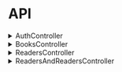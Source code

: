 # API
<details><summary>AuthController</summary>
<details><summary><code>GET</code> <code><b>/api/auth/checkauth</b></code> <code>(Проверка)</code></summary>

Возвращает
```json
{
	"auth" : true,
	"token" : "xsfsgrddgrge454etre6ytgrfy45",
	"session" : "35435trdgd5ed4trt4g",
	"expired" : 86400,
	"timeout" : 86400,
	"user_data" : [
	  "id" : 1,
	  "login" : "user", //имя 
	  "sname" : "ivanov", // фамилия 
	  "fname" : "ivan", //имя 
	  "lname" : "ivanich", //отчество 
	  "gender" : 1,
	  "email" : "user@example.com",
	  "tel" : "87011234567",
	  "about" : "i am proger",
	  "iin" : "123456789012",
	  "avatar" : "img.png",
	],
}
```
	
</details>

<details><summary><code>POST</code> <code><b>/api/auth/login</b></code> <code>(Логин, авторизация)</code></summary>
	
Принимает
```json
{
	"username" : "login", //имя
	"password" : "qwerty12345", //пароль
}
```
	
Возвращает
```json
{	
	"token" : "xsfsgrddgrge454etre6ytgrfy45",
	"session" : "35435trdgd5ed4trt4g",
	"expired" : "86400",
	"timeout" : "86400",
	"user_data" :  [
	  "id" : "1",
	  "login" : "user", //имя 
	  "sname" : "ivanov", // фамилия
	  "fname" : "ivan", //имя 
	  "lname" : "ivanich", //отчество
	  "gender" : 1,
	  "email" : "user@example.com",
	  "tel" : "87011234567",
	  "about" : "i am proger",
	  "iin" : "123456789012",
	  "avatar" : "img.png", \\Аватарка 
	],
}
```


</details>

<details><summary><code>GET</code> <code><b>/api/auth/logout</b></code> <code>(Деавторизация)</code></summary>

Возвращает
```json
{
	"success" : "true", \\Выход с аккаунта, перебрасывает на страницу входа
}
```
</details>
</details>

<details><summary>BooksController</summary>

<details><summary><code>GET</code> <code><b>/api/books</b></code> <code>(Книги)</code></summary>

Возвращает
```json
{
  "list": [
    {
      "id": 3, //айди
      "name": "dsadsa", //имя
      "count": 1, //кол-во
      "publishing": "" //издательство
    },
    {
      "id": 8, //айди
      "name": "dsadsa", //имя
      "count": 1, //кол-во
      "publishing": "" //издательство
	  "about": "" //автор
	  "inventory_number": "" //инвентарь номер
	  "year_publishing": "" //год издательства
	  "img": "" //картинка (ссылка)
    }
  ],
  "count": 2
}
```
</details>

<details><summary><code>POST</code> <code><b>/api/books</b></code> <code>(Книги)</code></summary>

Принимает

```json
{
  "id": "21312312", //айди записи
  "reader_id": "2121312312", //айди читателя
  "book_id": "21312321", //айди книги
  "date_start": "1 января 2025", //дата выдачи
  "date_end_plan": "10 января 2026", //дата возвращения
  "date_end_fact": "15 января 2026", //дата возвращения по факту
}
```

Возвращает

```json
{
  "list": [
    {
      "id": 1, //айди
      "fio": "test student", //фио
      "group": "vtipob-42", //группа
      "iin": "4294967295" //иин
    },
    {
      "id": 2, //айди
      "fio": "test student 2", //фио
      "group": "vtipob-42", //группа
      "iin": "4294967294" //иин
    }
  ],
  "count": 2 //кол-во
}
```

</details>

<details><summary><code>GET</code> <code><b>/api/books/{id}</b></code> <code>(Книги по id)</code></summary>

Принимает
```json
	//api/books/3 \\КНИГА ПО АЙДИ (3 айди	- пример)
```
Возвращает
```json
{
   "id": 3,
   "name": "dsadsa",
   "count": 1,
   "publishing": ""
}
```
</details>

<details><summary><code>POST</code> <code><b>/api/books/{id}</b></code> <code>(Книги по id)</code></summary>

Принимает
```json
{
	"name" : '', //название книги
	"count" : 1, //кол-во
	"publishing" : '', //издательство
	"about" : '', //о книге
	"inventory_number": '', //инвентарь номер
	"year_publishing": '', //год издательства
	"img" : '', //год издательства
	"author" : '', //автор
	
}
```
Возвращает
```json
{
  "id": 3,
  "name": "dsadsa",
  "count": 1,
  "publishing": ""
}
```
</details>

<details><summary><code>DELETE</code> <code><b>/books/{id}</b></code> <code>(Книги по id)</code></summary>

Возвращает
```json
{
	"success": "true", // УДАЛЕНИЕ КНИГИ ИЗ БАЗЫ
}
```
</details>

<details><summary><code>GET</code> <code><b>/api/books-issued</b></code> <code>(Выдача книг)</code></summary>

Возвращает
```json
{
  "list": [
    {
      "id": 3,
      "reader_id": 2,
      "book_id": 3,
      "date_start": "2022-12-22 05:34:56",
      "date_end_plan": "2022-12-22 05:34:56",
      "date_end_fact": "0000-00-00 00:00:00",
      "book_name": "dsadsa",
      "book_publishing": "",
      "reader_fio": "test student 2",
      "reader_group": "vtipob-42",
      "reader_iin": "4294967294"
    }
  ],
  "count": 1
}
```
</details>

<details><summary><code>POST</code> <code><b>/api/books-issued</b></code> <code>(POST параметр Выдача Книги)</code></summary>

Принимает
```json
{
	"book_id" : "32432432",
	"reader_id" : "423432432",
	"date_start" : "1 января 2025",
	"date_end" : "15 января 2026",
}
```
Возвращает
```json
{
	"id" : "1",
	"success" : "true",
}
```
</details>

<details><summary><code>GET</code> <code><b>/api/books-issued</b></code> <code>(Выдача Книги)</code></summary>

Принимает
```json
	\\ВЫДАЧА КНИГИ\\
```
</details>

<details><summary><code>POST</code> <code><b>/api/books-issued</b></code> <code>(POST параметр выдача Книги)</code></summary>

Принимает
```json
{
	"date_end": "2022-12-22", //ДАТА СДАЧИ КНИГИ
}
```
Возвращает
```json
{
  "list": [
    {
      "id": 3,
      "reader_id": 2,
      "book_id": 3,
      "date_start": "2022-12-22 05:34:56",
      "date_end_plan": "2022-12-22 05:34:56",
      "date_end_fact": "0000-00-00 00:00:00",
      "book_name": "dsadsa",
      "book_publishing": "",
      "reader_fio": "test student 2",
      "reader_group": "vtipob-42",
      "reader_iin": "4294967294"
    }
  ],
  "count": 1
}
```
</details>

<details><summary><code>DELETE</code> <code><b>/api/books-issued</b></code> <code>(Удаление выданной книги)</code></summary>

Возвращает
```json
{	
	"success": "success", \\УДАЛЕНИЕ ВЫДАННОЙ КНИГИ ИЗ БАЗЫ
}
```
</details>
</details>


<details><summary>ReadersController</summary>
<details><summary><code>GET</code> <code><b>/api/readers</b></code> <code>(Читатели)</code></summary>
	
Возвращает
```json
{
  "list": [
    {
      "id": 1,
      "fio": "\u0413\u0443\u0440\u044c\u044f\u043d\u043e\u0432 \u0418\u043b\u044c\u044f",
      "group": "vtipob-42",
      "iin": "4294967295"
    },
    {
      "id": 2,
      "fio": "\u041f\u0430\u043b\u0430\u0433\u0443\u0442\u0430 \u0414\u0430\u043d\u0438\u043b",
      "group": "vtipob-42",
      "iin": "4294967294"
    }
  ],
  "count": 2
}
```
</details>

<details><summary><code>POST</code> <code><b>/api/readers</b></code> <code>(Читатели)</code></summary>

Принимает
```json
{
	"fio" : "Ivan Ivanov Ivanovih",
	"group" : "POb-42",
	"iin" : "123456789012",
}
```		
Возвращает
```json
{
	"id" : 1, \\айди
	"success" : "true", \\выдача информации
}
```
</details>

<details><summary><code>GET</code> <code><b>/api/readers/{id}</b></code> <code>(Читатель по id)</code></summary>

 ПОИСК ЧИТАТЕЛЯ ПО АЙДИ

Возвращает
```json
{
  "id": 1,
  "fio": "test student",
  "group": "vtipob-42",
  "iin": "4294967295"
}
```
</details>

<details><summary><code>POST</code> <code><b>/api/readers/{id}</b></code> <code>(POST параметр Читатель по id)</code></summary>

Принимает
```json
{
	"fio" : "ivanov ivan ivanich",
	"group" : "POb-42",
	"iin" : "123456789012",
}
```	
Возвращает
```json
{
  "id": 7,
  "fio": "ivanov ivan ivanich",
  "group": "POb-42",
  "iin": "12345678901"
}
```	
</details>

<details><summary><code>DELETE</code> <code><b>/api/readers/{id}</b></code> <code>(Удаление Читателя по id)</code></summary>

Возвращает
```json
{
	"success" : "true", //УДАЛЕНИЕ ЧИТАТЕЛЯ ПО ID 
}
```	
</details>

<details><summary><code>GET</code> <code><b>/api/readers-debtors</b></code> <code>(Читатели должники)</code></summary>
	
Возвращает
```json
{
  "list": [
    {
      "id": 3,
      "reader_id": 2,
      "reader_fio": "\u041f\u0430\u043b\u0430\u0433\u0443\u0442\u0430 \u0414\u0430\u043d\u0438\u043b",
      "reader_group": "vtipob-42",
      "reader_iin": "4294967294"
    }
  ],
  "count": 1
}
```	
</details>

<details><summary><code>GET</code> <code><b>/api/readers-debtors</b></code> <code>(Читатели должники)</code></summary>
	
Возвращает
```json
  "list": [
    {
      "id": 3,
      "reader_id": 2,
      "reader_fio": "\u041f\u0430\u043b\u0430\u0433\u0443\u0442\u0430 \u0414\u0430\u043d\u0438\u043b",
      "reader_group": "vtipob-42",
      "reader_iin": "4294967294"
    }
  ],
  "count": 1
}
```	
</details>
</details>
<details><summary>ReadersAndReadersController</summary>
<details><summary><code>GET</code> <code><b>/books-readers</b></code> <code>(get параметр выдача книг)</code></summary>
Принимает
```json
  "list": [
    {
	"reader_id": , \\ айди читателя
	"book_id": , \\ айди книги
	"date_start": , \\ дата выдачи
	"date_end_plan": , \\ дата сдачи по плану
    }
  ],
  "count": 1
}
```	
Возвращает
```json
  "list": [
    {
      "id": 1,
      "reader_id": 2,
      "book_id": 12,
      "date_start": "2000-12-12 00:00:00",
      "date_end_plan": "2000-12-13 00:00:00",
      "date_end_fact": "2000-12-14 00:00:00",
      "book_name": "dsadasdsa",
      "book_publishing": "dsadsadasdas",
      "reader_fio": "\u041f\u0430\u043b\u0430\u0433\u0443\u0442\u0430 \u0414\u0430\u043d\u0438\u043b",
      "reader_group": "vtipob-42",
      "reader_iin": "4294967294"
    }
  ],
  "count": 1
}
```	
<details><summary><code>POST</code> <code><b>/books-readers</b></code> <code>(POST параметр выдача книг)</code></summary>"
Принимает
```json

	"reader_id": , \\ айди читателя
	"book_id": , \\ айди книги
	"date_start": , \\ дата выдачи
	"date_end_plan": , \\ дата сдачи по плану

```
Возвращает
```json

	"success" : "true",

```
</details>
<details><summary><code>POST</code> <code><b>/books-readers/{id}</b></code> <code>(POST параметр выдача книг)</code></summary>"
Принимает
```json

"date_end_fact": , \\ дата сдачи по факту

```
Возвращает
```json
 \\Обновление в базе, возврат книги
"success" : "true",

```
</details>